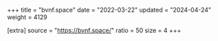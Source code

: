+++
title = "bvnf.space"
date = "2022-03-22"
updated = "2024-04-24"
weight = 4129

[extra]
source = "https://bvnf.space/"
ratio = 50
size = 4
+++

